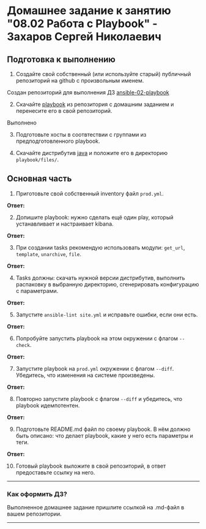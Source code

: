 # Домашнее задание к занятию "08.02 Работа с Playbook" - Захаров Сергей Николаевич

## Подготовка к выполнению
1. Создайте свой собственный (или используйте старый) публичный репозиторий на github с произвольным именем.

Создан репозиторий для выполнения ДЗ [ansible-02-playbook](https://github.com/zakharovnpa/ansible-02-playbook)

2. Скачайте [playbook](./playbook/) из репозитория с домашним заданием и перенесите его в свой репозиторий.

Выполнено

3. Подготовьте хосты в соотвтествии с группами из предподготовленного playbook. 



4. Скачайте дистрибутив [java](https://www.oracle.com/java/technologies/javase-jdk11-downloads.html) и положите его в директорию `playbook/files/`. 




## Основная часть
1. Приготовьте свой собственный inventory файл `prod.yml`.

**Ответ:**

2. Допишите playbook: нужно сделать ещё один play, который устанавливает и настраивает kibana.

**Ответ:**

3. При создании tasks рекомендую использовать модули: `get_url`, `template`, `unarchive`, `file`.

**Ответ:**

4. Tasks должны: скачать нужной версии дистрибутив, выполнить распаковку в выбранную директорию, сгенерировать конфигурацию с параметрами.

**Ответ:**

5. Запустите `ansible-lint site.yml` и исправьте ошибки, если они есть.

**Ответ:**

6. Попробуйте запустить playbook на этом окружении с флагом `--check`.

**Ответ:**

7. Запустите playbook на `prod.yml` окружении с флагом `--diff`. Убедитесь, что изменения на системе произведены.

**Ответ:**

8. Повторно запустите playbook с флагом `--diff` и убедитесь, что playbook идемпотентен.

**Ответ:**

9. Подготовьте README.md файл по своему playbook. В нём должно быть описано: что делает playbook, какие у него есть параметры и теги.

**Ответ:**

10. Готовый playbook выложите в свой репозиторий, в ответ предоставьте ссылку на него.

---

### Как оформить ДЗ?

Выполненное домашнее задание пришлите ссылкой на .md-файл в вашем репозитории.

---

